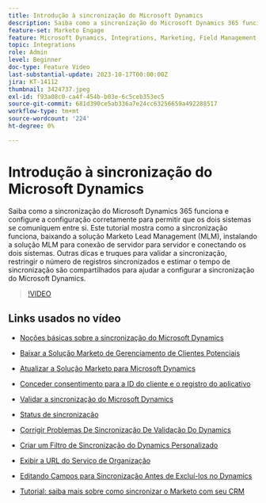 ```yaml
---
title: Introdução à sincronização do Microsoft Dynamics
description: Saiba como a sincronização do Microsoft Dynamics 365 funciona e configure a configuração corretamente para permitir que os dois sistemas se comuniquem entre si. Este tutorial mostra como a sincronização funciona, baixando a solução Marketo Lead Management (MLM), instalando a solução MLM para conexão de servidor para servidor e conectando os dois sistemas.
feature-set: Marketo Engage
feature: Microsoft Dynamics, Integrations, Marketing, Field Management, Administration
topic: Integrations
role: Admin
level: Beginner
doc-type: Feature Video
last-substantial-update: 2023-10-17T00:00:00Z
jira: KT-14112
thumbnail: 3424737.jpeg
exl-id: f93a08c0-ca4f-454b-b03e-6c5ceb353ec5
source-git-commit: 681d390ce5ab336a7e24cc63256659a492288517
workflow-type: tm+mt
source-wordcount: '224'
ht-degree: 0%

---
```


# Introdução à sincronização do Microsoft Dynamics

Saiba como a sincronização do Microsoft Dynamics 365 funciona e configure a configuração corretamente para permitir que os dois sistemas se comuniquem entre si. Este tutorial mostra como a sincronização funciona, baixando a solução Marketo Lead Management (MLM), instalando a solução MLM para conexão de servidor para servidor e conectando os dois sistemas. Outras dicas e truques para validar a sincronização, restringir o número de registros sincronizados e estimar o tempo de sincronização são compartilhados para ajudar a configurar a sincronização do Microsoft Dynamics.

>[!VIDEO](https://video.tv.adobe.com/v/3424737/?learn=on)

## Links usados no vídeo

* [Noções básicas sobre a sincronização do Microsoft Dynamics](https://experienceleague.adobe.com/docs/marketo/using/product-docs/crm-sync/microsoft-dynamics/understanding-the-microsoft-dynamics-sync.html)

* [Baixar a Solução Marketo de Gerenciamento de Clientes Potenciais](https://experienceleague.adobe.com/docs/marketo/using/product-docs/crm-sync/microsoft-dynamics/sync-setup/download-the-marketo-lead-management-solution.html)

* [Atualizar a Solução Marketo para Microsoft Dynamics](https://experienceleague.adobe.com/docs/marketo/using/product-docs/crm-sync/microsoft-dynamics/sync-setup/update-the-marketo-solution-for-microsoft-dynamics.html)

* [Conceder consentimento para a ID do cliente e o registro do aplicativo](https://experienceleague.adobe.com/docs/marketo/using/product-docs/crm-sync/microsoft-dynamics/sync-setup/grant-consent-for-client-id-and-app-registration.html)

* [Validar a sincronização do Microsoft Dynamics](https://experienceleague.adobe.com/docs/marketo/using/product-docs/crm-sync/microsoft-dynamics/sync-setup/validate-microsoft-dynamics-sync.html)

* [Status de sincronização](https://experienceleague.adobe.com/docs/marketo/using/product-docs/crm-sync/microsoft-dynamics/microsoft-dynamics-sync-details/sync-status.html)

* [Corrigir Problemas De Sincronização De Validação Do Dynamics](https://experienceleague.adobe.com/docs/marketo/using/product-docs/crm-sync/microsoft-dynamics/fix-dynamics-validation-sync-issues.html)

* [Criar um Filtro de Sincronização do Dynamics Personalizado](https://experienceleague.adobe.com/docs/marketo/using/product-docs/crm-sync/microsoft-dynamics/custom-dynmaics-sync-filter-details/create-a-custom-dynamics-sync-filter.html)

* [Exibir a URL do Serviço de Organização](https://experienceleague.adobe.com/docs/marketo/using/product-docs/crm-sync/microsoft-dynamics/sync-setup/view-the-organization-service-url.html)

* [Editando Campos para Sincronização Antes de Excluí-los no Dynamics](https://experienceleague.adobe.com/docs/marketo/using/product-docs/crm-sync/microsoft-dynamics/microsoft-dynamics-sync-details/editing-fields-to-sync-before-deleting-them-in-dynamics.html)

* [Tutorial: saiba mais sobre como sincronizar o Marketo com seu CRM](https://experienceleague.adobe.com/docs/marketo-learn/tutorials/lead-and-data-management/crm-sync-learn.html)
